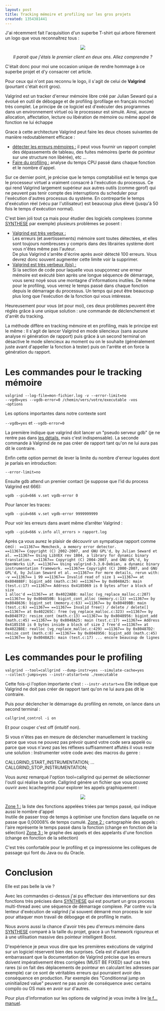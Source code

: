 ```yaml
---
layout: post
title: Tracking mémoire et profiling sur les gros projets
created: 1354381441
---
```

J'ai récemment fait l'acquisition d'un superbe T-shirt qui arbore fièrement un logo que vous reconnaîtrez tous :

<center><img src="http://xavierraffin.com/sites/xavierraffin.com/files/valgrind-man.png" />

<i>Il parait que j'étais le premier client en deux ans. Allez comprendre ?</i></center>

C'était donc pour moi une occasion unique de rendre hommage à ce superbe projet et d'y consacrer cet article.

Pour ceux qui n'ont pas reconnu le logo, il s'agit de celui de <b>Valgrind</b> (pourtant c'était écrit gros).

Valgrind est un tracker d'erreur mémoire libre créé par Julian Seward qui a évolué en outil de débogage et de profiling (profilage en français moche) très complet.
Le principe de ce logiciel est d'exécuter des programmes dans un environnement virtuel où le processeur est simulé.
Ainsi, aucune allocation, affectation, lecture ou libération de mémoire ou même appel de fonction ne lui échappe

Grace à cette architecture Valgrind peut faire les deux choses suivantes de manière redoutablement efficace :
<ul>
<li><u>détecter les erreurs mémoires :</u> il peut vous fournir un rapport complet des dépassements de tableau, des fuites mémoires (perte de pointeur sur une structure non libérée), etc ...</li>
<li><u>Faire du profiling :</u> analyse du temps CPU passé dans chaque fonction et le nombre d'appel.</li>
</ul>

Sur ce dernier point, je précise que le temps comptabilisé est le temps que le processeur virtuel a vraiment consacré à l'exécution du processus.
Ce qui rend Valgrind largement supérieur aux autres outils (comme gprof) qui ne peuvent pas tenir compte des interruptions du scheduler pour l'exécution d'autres processus du système.
En contrepartie le temps d'exécution réel (vécu par l'utilisateur) est beaucoup plus élevé (jusqu'à 50 fois le temps d'exécution normal).

C'est bien joli tout ça mais pour étudier des logiciels complexes (comme <a href="https://extranet.rcsmobility.com/projects/synthese/wiki">SYNTHESE</a> par exemple) plusieurs problèmes se posent :
<ul>
<li><u>Valgrind est très verbeux :</u><br />
Les erreurs (et avertissements) mémoire sont toutes détectées, et elles sont toujours nombreuses y compris dans des librairies système dont vous n'êtes même pas l'auteur.<br />
De plus Valgrind s'arrête d'écrire après avoir détecté 100 erreurs. Vous devrez donc souvent augmenter cette limite voir la supprimer.
</li>
<li><u>Valgrind est très verbeux (bis) :</u><br />
Si la section de code pour laquelle vous soupçonnez une erreur mémoire est exécuté bien après une longue séquence de démarrage, vous serez noyé sous une montagne d'informations inutiles.
De même pour le profiling, vous verrez le temps passé dans chaque fonction depuis le démarrage du processus. Un temps qui peut être beaucoup plus long que l'exécution de la fonction qui vous intéresse. 
</li>
</ul>

Heureusement pour vous (et pour moi), ces deux problèmes peuvent être réglés grâce à une unique solution : une commande de déclenchement et d'arrêt du tracking.

La méthode diffère en tracking mémoire et en profiling, mais le principe est le même :
Il s'agit de lancer Valgrind en mode silencieux (sans aucune analyse ni génération de rapport) puis grâce à un second terminal on désactive le mode silencieux au moment ou on le souhaite (généralement juste avant d'appeller la fonction à tester) puis on l'arrête et on force la génération du rapport.

<h1>Les commandes pour le tracking mémoire</h1>

<code>valgrind --log-file=mon-fichier.log -v --error-limit=no --vgdb=yes --vgdb-error=0  /chemin/vers/votre/executable -vos -options</code>
 
Les options importantes dans notre contexte sont

<code>--vgdb=yes</code> et <code>--vgdb-error=0</code>

La première indique que valgrind doit lancer un "pseudo serveur gdb" (je ne rentre pas dans <a href="http://valgrind.org/docs/manual/manual-core-adv.html#manual-core-adv.gdbserver">les détails</a>, mais c'est indispensable).
La seconde commande à Valgrind de ne pas créer de rapport tant qu'on ne lui aura pas dit le contraire.

Enfin cette option permet de lever la limite du nombre d'erreur loguées dont je parlais en introduction:

<code>--error-limit=no</code>

Ensuite gdb attend un premier contact (je suppose que l'id du process Valgrind est 666):

<code>vgdb --pid=666 v.set vgdb-error 0</code>

Pour lancer les traces:

<code>vgdb --pid=666 v.set vgdb-error 9999999999</code>

Pour voir les erreurs dans avant même d’arrêter Valgrind :

<code>vgdb --pid=666 v.info all_errors > rapport.log</code>

Après ça vous aurez le plaisir de découvrir un sympatique rapport comme ceci :
<code>
==11367== Memcheck, a memory error detector.
==11367== Copyright (C) 2002-2007, and GNU GPL'd, by Julian Seward et al.
==11367== Using LibVEX rev 1804, a library for dynamic binary translation.
==11367== Copyright (C) 2004-2007, and GNU GPL'd, by OpenWorks LLP.
==11367== Using valgrind-3.3.0-Debian, a dynamic binary instrumentation framework.
==11367== Copyright (C) 2000-2007, and GNU GPL'd, by Julian Seward et al.
==11367== For more details, rerun with: -v
==11367== 
1
99
==11367== Invalid read of size 1
==11367==    at 0x804888F: bigint_add (math.c:34)
==11367==    by 0x8048A25: main (test.c:17)
==11367==  Address 0x4185069 is 0 bytes after a block of size 1 alloc'd
==11367==    at 0x4022AB8: malloc (vg_replace_malloc.c:207)
==11367==    by 0x804850B: bigint_cont_alloc (memory.c:13)
==11367==    by 0x8048636: bigint_set (memory.c:63)
==11367==    by 0x80489BB: main (test.c:6)
==11367== 
==11367== Invalid free() / delete / delete[]
==11367==    at 0x402265C: free (vg_replace_malloc.c:323)
==11367==    by 0x80487F2: resize_cont (math.c:13)
==11367==    by 0x8048956: bigint_add (math.c:45)
==11367==    by 0x8048A25: main (test.c:17)
==11367==  Address 0x4185158 is 0 bytes inside a block of size 2 free'd
==11367==    at 0x4022B8E: realloc (vg_replace_malloc.c:429)
==11367==    by 0x80487D2: resize_cont (math.c:8)
==11367==    by 0x8048956: bigint_add (math.c:45)
==11367==    by 0x8048A25: main (test.c:17)
...
encore beaucoup de lignes
</code>

<h1>Les commandes pour le profiling</h1>

<code>valgrind --tool=callgrind --dump-instr=yes --simulate-cache=yes --collect-jumps=yes --instr-atstart=no ./executable</code>

Cette fois-çi l'option importante c'est :
<code>--instr-atstart=no</code>
Elle indique que Valgrind ne doit pas créer de rapport tant qu'on ne lui aura pas dit le contraire.

Puis pour déclencher le démarrage du profiling en remote, on lance dans un second terminal :

<code>callgrind_control -i on</code>

Et pour couper c'est off (intuitif non).

Si vous n'êtes pas en mesure de déclencher manuellement le tracking parce que vous ne pouvez pas prévoir quand votre code sera appelé ou parce que vous n'avez pas les réflexes suffisamment affutés il vous reste une solution :
Instrumenter votre code avec des macros du genre :

<cpp>
CALLGRIND_START_INSTRUMENTATION;
...
CALLGRIND_STOP_INSTRUMENTATION;
</cpp>

Vous aurez remarqué l'option tool=callgrind qui permet de sélectionner l'outil qui réalise la sortie.
Callgrind génére un fichier que vous pouvez ouvrir avec kcachegrind pour explorer les appels graphiquement :

<center><img src="http://xavierraffin.com/sites/xavierraffin.com/files/callgrind.png" /></center>

<u>Zone 1 :</u> la liste des fonctions appelées triées par temps passé, qui indique aussi le nombre d'appel<br>
Inutile de passer trop de temps à optimiser une fonction dans laquelle on ne passe que 0,00008% de temps cumulé.
<u>Zone 2 :</u> cartographie des appels : l'aire représente le temps passé dans la fonction (change en fonction de la sélection)
<u>Zone 3 :</u> le graphe des appels et des appelants d'une fonction (change en fonction de la sélection) 

C'est très confortable pour le profiling et ça impressionne les collègues de passage qui font du Java ou du Oracle.

<h1>Conclusion</h1>

Elle est pas belle la vie ?

Avec les commandes ci-dessus j'ai pu effectuer des interventions sur des fonctions très précises dans <a href="https://extranet.rcsmobility.com/projects/synthese/wiki">SYNTHESE</a> qui est pourtant un gros process multi-thread avec une séquence de démarrage complexe.
Par contre vu la lenteur d'exécution de valgrind j'ai souvent démarré mon process le soir pour attaquer mon travail de débogage et de profiling le matin.

Nous avons aussi la chance d'avoir très peu d'erreurs mémoire dans <a href="https://extranet.rcsmobility.com/projects/synthese/wiki">SYNTHESE</a> comparé à la taille du projet, grace à un framework rigoureux et à une utilisation massive des pointeur intelligent Boost.

D'expérience je peux vous dire que les premières exécutions de valgrind sur un logiciel réservent bien des surprises.
Cela est d'autant plus embarrassant que la documentation de Valgrind précise que les erreurs doivent impérativement êtres corrigées (MUST BE FIXED) sauf cas très rares (si on fait des déplacements de pointeur en calculant les adresses par exemple) car ce sont de véritables erreurs qui pourraient avoir des conséquence en production.
Par exemple des "Conditionnal jump on uninitialized value" peuvent ne pas avoir de conséquence avec certains compilo ou OS mais en avoir sur d'autres.

Pour plus d'information sur les options de valgrind je vous invite à lire <a href="http://valgrind.org/docs/manual/manual.html">le f... manuel</a>.
